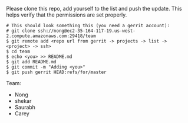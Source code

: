 Please clone this repo, add yourself to the list and push the update. This helps
verify that the permissions are set properly.

```
# This should look something this (you need a gerrit account):
# git clone ssh://nong@ec2-35-164-117-19.us-west-2.compute.amazonaws.com:29418/team
$ git remote add <repo url from gerrit -> projects -> list -> <project> -> ssh>
$ cd team
$ echo <you> >> README.md
$ git add README.md
$ git commit -m "Adding <you>"
$ git push gerrit HEAD:refs/for/master
```

Team:
  - Nong
  - shekar
  - Saurabh
  - Carey
